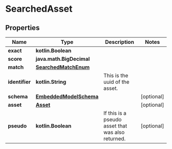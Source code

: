 
# SearchedAsset

## Properties
Name | Type | Description | Notes
------------ | ------------- | ------------- | -------------
**exact** | **kotlin.Boolean** |  | 
**score** | **java.math.BigDecimal** |  | 
**match** | [**SearchedMatchEnum**](SearchedMatchEnum) |  | 
**identifier** | **kotlin.String** | This is the uuid of the asset. | 
**schema** | [**EmbeddedModelSchema**](EmbeddedModelSchema) |  |  [optional]
**asset** | [**Asset**](Asset) |  |  [optional]
**pseudo** | **kotlin.Boolean** | If this is a pseudo asset that was also returned. |  [optional]



